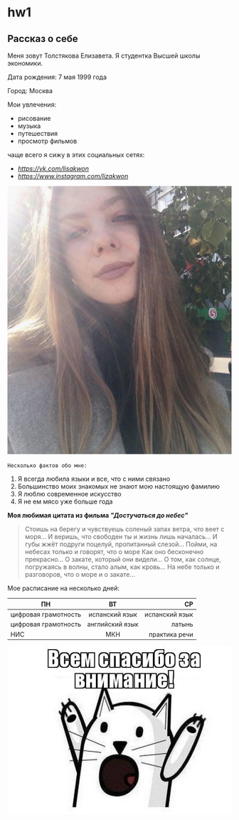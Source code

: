 # hw1

## Рассказ о себе

Меня зовут Толстякова Елизавета. Я студентка Высшей школы экономики. 

Дата рождения: 7 мая 1999 года

Город: Москва

Мои увлечения:
- рисование
- музыка
- путешествия
- просмотр фильмов

чаще всего я сижу в этих социальных сетях:
- *https://vk.com/lisakwon*
- *https://www.instagram.com/lizakwon*

![alt это я](https://github.com/lizakwon/hw1/blob/master/photo_2018-01-19_11-18-34.jpg?raw=true)
     
    Несколько фактов обо мне:
 1. Я всегда любила языки и все, что с ними связано 
 2. Большинство моих знакомых не знают мою настоящую фамилию
 3. Я люблю современное искусство
 5. Я не ем мясо уже больше года
 
 **Моя любимая цитата из фильма _"Достучаться до небес"_**
 
>Стоишь на берегу и чувствуешь соленый запах ветра, что веет с моря...
>И веришь, что свободен ты и жизнь лишь началась...
>И губы жжёт подруги поцелуй, пропитанный слезой...
>Пойми, на небесах только и говорят, что о море
>Как оно бесконечно прекрасно...
>О закате, который они видели...
>О том, как солнце, погружаясь в волны, стало алым, как кровь...
>На небе только и разговоров, что о море и о закате...

Мое расписание на несколько дней:

|ПН | ВТ | СР |
| ------------- |:-------------:| -----:|
| цифровая грамотность| испанский язык|испанский язык|
| цифровая грамотность|английский язык|латынь|
|НИС|МКН|практика речи|

![alt спасибо](https://github.com/lizakwon/hw1/blob/master/7ee20t.jpg)

